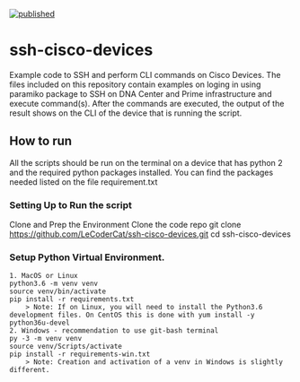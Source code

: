 [![published](https://static.production.devnetcloud.com/codeexchange/assets/images/devnet-published.svg)](https://developer.cisco.com/codeexchange/github/repo/LeCoderCat/SSHCiscoDevices)

# ssh-cisco-devices
Example code to SSH and perform CLI commands on Cisco Devices.
The files included on this repository contain examples on loging in using paramiko package to SSH on DNA Center and Prime infrastructure and execute command(s). After the commands are executed, the output of the result shows on the CLI of the device that is running the script.

## How to run
All the scripts should be run on the terminal on a device that has python 2 and the required python packages installed.
You can find the packages needed listed on the file requirement.txt

### Setting Up to Run the script
Clone and Prep the Environment
    Clone the code repo
    git clone https://github.com/LeCoderCat/ssh-cisco-devices.git
    cd ssh-cisco-devices
   
### Setup Python Virtual Environment.
    1. MacOS or Linux
    python3.6 -m venv venv
    source venv/bin/activate
    pip install -r requirements.txt
        > Note: If on Linux, you will need to install the Python3.6 development files. On CentOS this is done with yum install -y python36u-devel
    2. Windows - recommendation to use git-bash terminal
    py -3 -m venv venv
    source venv/Scripts/activate
    pip install -r requirements-win.txt
        > Note: Creation and activation of a venv in Windows is slightly different.
